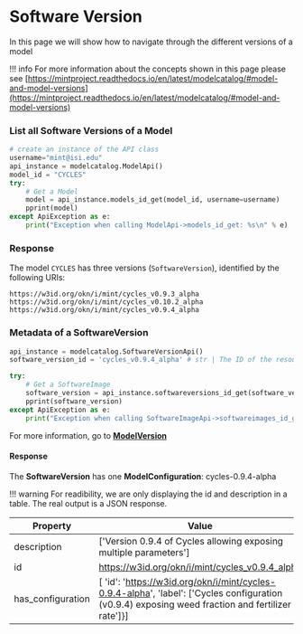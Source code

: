 # Software Version
In this page we will show how to navigate through the different versions of a model

!!! info 
    For more information about the concepts shown in this page please see [https://mintproject.readthedocs.io/en/latest/modelcatalog/#model-and-model-versions](https://mintproject.readthedocs.io/en/latest/modelcatalog/#model-and-model-versions)

### List all Software Versions of a Model

```python
# create an instance of the API class
username="mint@isi.edu"
api_instance = modelcatalog.ModelApi()
model_id = "CYCLES"
try:
    # Get a Model
    model = api_instance.models_id_get(model_id, username=username)
    pprint(model)
except ApiException as e:
    print("Exception when calling ModelApi->models_id_get: %s\n" % e)

```

### Response

The model `CYCLES` has three versions (`SoftwareVersion`), identified by the following URIs:

```
https://w3id.org/okn/i/mint/cycles_v0.9.3_alpha
https://w3id.org/okn/i/mint/cycles_v0.10.2_alpha
https://w3id.org/okn/i/mint/cycles_v0.9.4_alpha
```

### Metadata of a SoftwareVersion

```python
api_instance = modelcatalog.SoftwareVersionApi()
software_version_id = 'cycles_v0.9.4_alpha' # str | The ID of the resource

try:
    # Get a SoftwareImage
    software_version = api_instance.softwareversions_id_get(software_version_id, username=username)
    pprint(software_version)
except ApiException as e:
    print("Exception when calling SoftwareImageApi->softwareimages_id_get: %s\n" % e)
```

 For more information, go to [**ModelVersion**](../endpoints/ModelVersion)

#### Response

The **SoftwareVersion** has one **ModelConfiguration**: cycles-0.9.4-alpha


!!! warning
    For readibility, we are only displaying the id and description in a table. The real output is a JSON response.
    
| Property          | Value                                                                                                                                                                                                                            |
|-------------------|----------------------------------------------------------------------------------------------------------------------------------------------------------------------------------------------------------------------------------|
| description       | ['Version 0.9.4 of Cycles allowing exposing multiple parameters']                                                                                                                                                                |
| id                | https://w3id.org/okn/i/mint/cycles_v0.9.4_alpha                                                                                                                                                                                  |
| has_configuration | [ 'id': 'https://w3id.org/okn/i/mint/cycles-0.9.4-alpha', 'label': ['Cycles configuration (v0.9.4) exposing weed fraction and fertilizer rate']}] |
